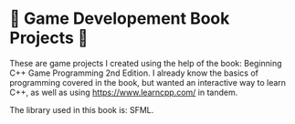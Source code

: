 # 📕 Game Developement Book Projects 📕
These are game projects I created using the help of the book: Beginning C++ Game Programming 2nd Edition.
I already know the basics of programming covered in the book, but wanted an interactive way to learn C++, as well as using https://www.learncpp.com/ in tandem.

The library used in this book is: SFML.
